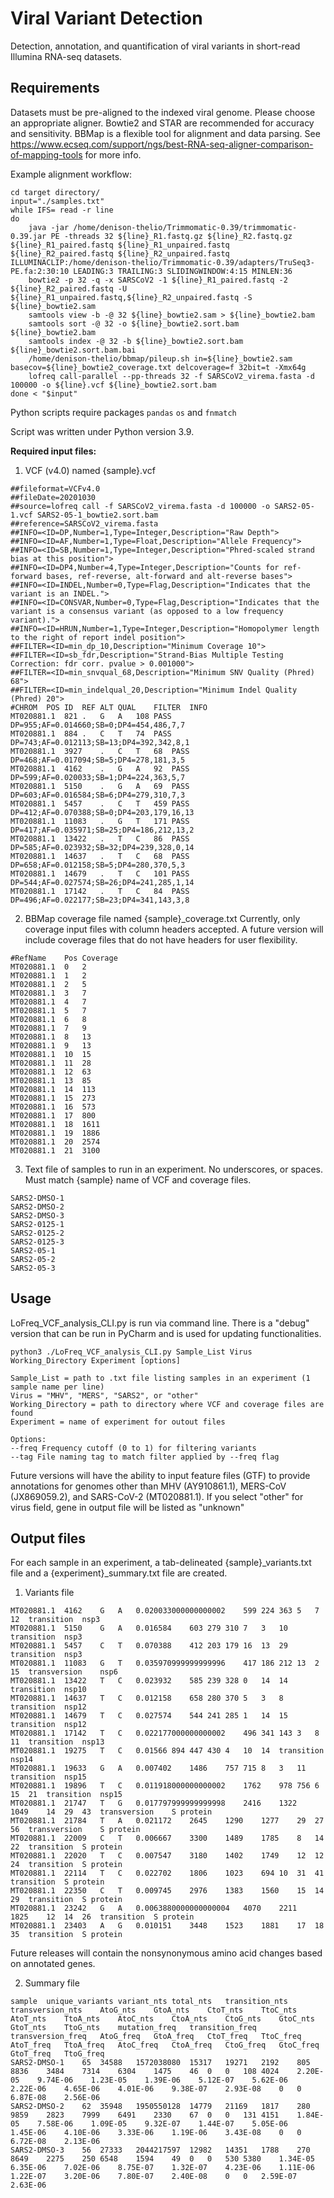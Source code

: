 # Viral Variant Detection
Detection, annotation, and quantification of viral variants in short-read Illumina RNA-seq datasets.

## Requirements
Datasets must be pre-aligned to the indexed viral genome. Please choose an appropriate aligner. Bowtie2 and STAR are recommended for accuracy and sensitivity. BBMap is a flexible tool for alignment and data parsing. See https://www.ecseq.com/support/ngs/best-RNA-seq-aligner-comparison-of-mapping-tools for more info.

Example alignment workflow:

```
cd target directory/
input="./samples.txt"
while IFS= read -r line
do
	java -jar /home/denison-thelio/Trimmomatic-0.39/trimmomatic-0.39.jar PE -threads 32 ${line}_R1.fastq.gz ${line}_R2.fastq.gz ${line}_R1_paired.fastq ${line}_R1_unpaired.fastq ${line}_R2_paired.fastq ${line}_R2_unpaired.fastq ILLUMINACLIP:/home/denison-thelio/Trimmomatic-0.39/adapters/TruSeq3-PE.fa:2:30:10 LEADING:3 TRAILING:3 SLIDINGWINDOW:4:15 MINLEN:36
	bowtie2 -p 32 -q -x SARSCoV2 -1 ${line}_R1_paired.fastq -2 ${line}_R2_paired.fastq -U ${line}_R1_unpaired.fastq,${line}_R2_unpaired.fastq -S ${line}_bowtie2.sam
	samtools view -b -@ 32 ${line}_bowtie2.sam > ${line}_bowtie2.bam
	samtools sort -@ 32 -o ${line}_bowtie2.sort.bam ${line}_bowtie2.bam
	samtools index -@ 32 -b ${line}_bowtie2.sort.bam ${line}_bowtie2.sort.bam.bai
	/home/denison-thelio/bbmap/pileup.sh in=${line}_bowtie2.sam basecov=${line}_bowtie2_coverage.txt delcoverage=f 32bit=t -Xmx64g
	lofreq call-parallel --pp-threads 32 -f SARSCoV2_virema.fasta -d 100000 -o ${line}.vcf ${line}_bowtie2.sort.bam
done < "$input"
```

Python scripts require packages `pandas` `os` and `fnmatch`

Script was written under Python version 3.9.

**Required input files:**
1) VCF (v4.0) named {sample}.vcf
```
##fileformat=VCFv4.0
##fileDate=20201030
##source=lofreq call -f SARSCoV2_virema.fasta -d 100000 -o SARS2-05-1.vcf SARS2-05-1_bowtie2.sort.bam 
##reference=SARSCoV2_virema.fasta
##INFO=<ID=DP,Number=1,Type=Integer,Description="Raw Depth">
##INFO=<ID=AF,Number=1,Type=Float,Description="Allele Frequency">
##INFO=<ID=SB,Number=1,Type=Integer,Description="Phred-scaled strand bias at this position">
##INFO=<ID=DP4,Number=4,Type=Integer,Description="Counts for ref-forward bases, ref-reverse, alt-forward and alt-reverse bases">
##INFO=<ID=INDEL,Number=0,Type=Flag,Description="Indicates that the variant is an INDEL.">
##INFO=<ID=CONSVAR,Number=0,Type=Flag,Description="Indicates that the variant is a consensus variant (as opposed to a low frequency variant).">
##INFO=<ID=HRUN,Number=1,Type=Integer,Description="Homopolymer length to the right of report indel position">
##FILTER=<ID=min_dp_10,Description="Minimum Coverage 10">
##FILTER=<ID=sb_fdr,Description="Strand-Bias Multiple Testing Correction: fdr corr. pvalue > 0.001000">
##FILTER=<ID=min_snvqual_68,Description="Minimum SNV Quality (Phred) 68">
##FILTER=<ID=min_indelqual_20,Description="Minimum Indel Quality (Phred) 20">
#CHROM	POS	ID	REF	ALT	QUAL	FILTER	INFO
MT020881.1	821	.	G	A	108	PASS	DP=955;AF=0.014660;SB=0;DP4=454,486,7,7
MT020881.1	884	.	C	T	74	PASS	DP=743;AF=0.012113;SB=13;DP4=392,342,8,1
MT020881.1	3927	.	C	T	68	PASS	DP=468;AF=0.017094;SB=5;DP4=278,181,3,5
MT020881.1	4162	.	G	A	92	PASS	DP=599;AF=0.020033;SB=1;DP4=224,363,5,7
MT020881.1	5150	.	G	A	69	PASS	DP=603;AF=0.016584;SB=6;DP4=279,310,7,3
MT020881.1	5457	.	C	T	459	PASS	DP=412;AF=0.070388;SB=0;DP4=203,179,16,13
MT020881.1	11083	.	G	T	171	PASS	DP=417;AF=0.035971;SB=25;DP4=186,212,13,2
MT020881.1	13422	.	T	C	86	PASS	DP=585;AF=0.023932;SB=32;DP4=239,328,0,14
MT020881.1	14637	.	T	C	68	PASS	DP=658;AF=0.012158;SB=5;DP4=280,370,5,3
MT020881.1	14679	.	T	C	101	PASS	DP=544;AF=0.027574;SB=26;DP4=241,285,1,14
MT020881.1	17142	.	T	C	84	PASS	DP=496;AF=0.022177;SB=23;DP4=341,143,3,8
```
2) BBMap coverage file named {sample}_coverage.txt
Currently, only coverage input files with column headers accepted. A future version will include coverage files that do not have headers for user flexibility.
```
#RefName	Pos	Coverage
MT020881.1	0	2
MT020881.1	1	2
MT020881.1	2	5
MT020881.1	3	7
MT020881.1	4	7
MT020881.1	5	7
MT020881.1	6	8
MT020881.1	7	9
MT020881.1	8	13
MT020881.1	9	13
MT020881.1	10	15
MT020881.1	11	28
MT020881.1	12	63
MT020881.1	13	85
MT020881.1	14	113
MT020881.1	15	273
MT020881.1	16	573
MT020881.1	17	800
MT020881.1	18	1611
MT020881.1	19	1886
MT020881.1	20	2574
MT020881.1	21	3100
```

3) Text file of samples to run in an experiment. No underscores, or spaces. Must match {sample} name of VCF and coverage files.
```
SARS2-DMSO-1
SARS2-DMSO-2
SARS2-DMSO-3
SARS2-0125-1
SARS2-0125-2
SARS2-0125-3
SARS2-05-1
SARS2-05-2
SARS2-05-3
```

## Usage

LoFreq_VCF_analysis_CLI.py is run via command line. There is a "debug" version that can be run in PyCharm and is used for updating functionalities.

```
python3 ./LoFreq_VCF_analysis_CLI.py Sample_List Virus Working_Directory Experiment [options]

Sample_List = path to .txt file listing samples in an experiment (1 sample name per line)
Virus = "MHV", "MERS", "SARS2", or "other"
Working_Directory = path to directory where VCF and coverage files are found
Experiment = name of experiment for outout files

Options:
--freq Frequency cutoff (0 to 1) for filtering variants
--tag File naming tag to match filter applied by --freq flag
```
Future versions will have the ability to input feature files (GTF) to provide annotations for genomes other than MHV (AY910861.1), MERS-CoV (JX869059.2), and SARS-CoV-2 (MT020881.1). If you select "other" for virus field, gene in output file will be listed as "unknown"

## Output files
For each sample in an experiment, a tab-delineated {sample}_variants.txt file and a {experiment}_summary.txt file are created.
1) Variants file
```genome	position	reference	variant	frequency	raw_depth	ref_f_count	ref_r_count	variant_f_count	variant_r_count	variant_total	variant_type	gene
MT020881.1	4162	G	A	0.020033000000000002	599	224	363	5	7	12	transition	nsp3
MT020881.1	5150	G	A	0.016584	603	279	310	7	3	10	transition	nsp3
MT020881.1	5457	C	T	0.070388	412	203	179	16	13	29	transition	nsp3
MT020881.1	11083	G	T	0.035970999999999996	417	186	212	13	2	15	transversion	nsp6
MT020881.1	13422	T	C	0.023932	585	239	328	0	14	14	transition	nsp10
MT020881.1	14637	T	C	0.012158	658	280	370	5	3	8	transition	nsp12
MT020881.1	14679	T	C	0.027574	544	241	285	1	14	15	transition	nsp12
MT020881.1	17142	T	C	0.022177000000000002	496	341	143	3	8	11	transition	nsp13
MT020881.1	19275	T	C	0.01566	894	447	430	4	10	14	transition	nsp14
MT020881.1	19633	G	A	0.007402	1486	757	715	8	3	11	transition	nsp15
MT020881.1	19896	T	C	0.011918000000000002	1762	978	756	6	15	21	transition	nsp15
MT020881.1	21747	T	G	0.017797999999999998	2416	1322	1049	14	29	43	transversion	S protein
MT020881.1	21784	T	A	0.021172	2645	1290	1277	29	27	56	transversion	S protein
MT020881.1	22009	C	T	0.006667	3300	1489	1785	8	14	22	transition	S protein
MT020881.1	22020	T	C	0.007547	3180	1402	1749	12	12	24	transition	S protein
MT020881.1	22114	T	C	0.022702	1806	1023	694	10	31	41	transition	S protein
MT020881.1	22350	C	T	0.009745	2976	1383	1560	15	14	29	transition	S protein
MT020881.1	23242	G	A	0.0063880000000000004	4070	2211	1825	12	14	26	transition	S protein
MT020881.1	23403	A	G	0.010151	3448	1523	1881	17	18	35	transition	S protein
```
Future releases will contain the nonsynonymous amino acid changes based on annotated genes.

2) Summary file
```
sample	unique_variants	variant_nts	total_nts	transition_nts	transversion_nts	AtoG_nts	GtoA_nts	CtoT_nts	TtoC_nts	AtoT_nts	TtoA_nts	AtoC_nts	CtoA_nts	CtoG_nts	GtoC_nts	GtoT_nts	TtoG_nts	mutation_freq	transition_freq	transversion_freq	AtoG_freq	GtoA_freq	CtoT_freq	TtoC_freq	AtoT_freq	TtoA_freq	AtoC_freq	CtoA_freq	CtoG_freq	GtoC_freq	GtoT_freq	TtoG_freq
SARS2-DMSO-1	65	34588	1572038080	15317	19271	2192	805	8836	3484	7314	6304	1475	46	0	0	108	4024	2.20E-05	9.74E-06	1.23E-05	1.39E-06	5.12E-07	5.62E-06	2.22E-06	4.65E-06	4.01E-06	9.38E-07	2.93E-08	0	0	6.87E-08	2.56E-06
SARS2-DMSO-2	62	35948	1950550128	14779	21169	1817	280	9859	2823	7999	6491	2330	67	0	0	131	4151	1.84E-05	7.58E-06	1.09E-05	9.32E-07	1.44E-07	5.05E-06	1.45E-06	4.10E-06	3.33E-06	1.19E-06	3.43E-08	0	0	6.72E-08	2.13E-06
SARS2-DMSO-3	56	27333	2044217597	12982	14351	1788	270	8649	2275	250	6548	1594	49	0	0	530	5380	1.34E-05	6.35E-06	7.02E-06	8.75E-07	1.32E-07	4.23E-06	1.11E-06	1.22E-07	3.20E-06	7.80E-07	2.40E-08	0	0	2.59E-07	2.63E-06
```
